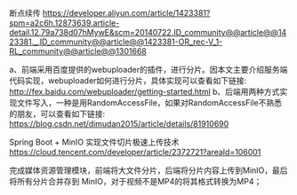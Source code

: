 

断点续传
https://developer.aliyun.com/article/1423381?spm=a2c6h.12873639.article-detail.12.79a738d07hMywE&scm=20140722.ID_community@@article@@1423381._.ID_community@@article@@1423381-OR_rec-V_1-RL_community@@article@@1301668

a、前端采用百度提供的webuploader的插件，进行分片。因本文主要介绍服务端代码实现，webuploader如何进行分片，具体实现可以查看如下链接:
http://fex.baidu.com/webuploader/getting-started.html
b、后端用两种方式实现文件写入，一种是用RandomAccessFile，如果对RandomAccessFile不熟悉的朋友，可以查看如下链接:
https://blog.csdn.net/dimudan2015/article/details/81910690


Spring Boot + MinIO 实现文件切片极速上传技术
https://cloud.tencent.com/developer/article/2372721?areaId=106001


完成媒体资源管理模块，前端将大文件分片，后端将分片内容上传到MinIO，最后将所有分片合并存到
MinIO，对于视频不是MP4的将其格式转换为MP4；